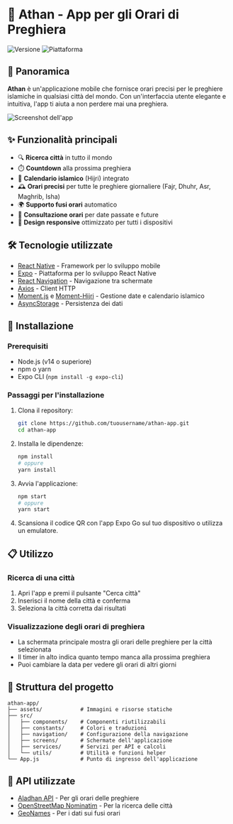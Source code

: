 # 🕌 Athan - App per gli Orari di Preghiera

![Versione](https://img.shields.io/badge/versione-1.0.1-blue.svg)
![Piattaforma](https://img.shields.io/badge/piattaforma-iOS%20%7C%20Android-lightgrey.svg)

## 📱 Panoramica

**Athan** è un'applicazione mobile che fornisce orari precisi per le preghiere islamiche in qualsiasi città del mondo. Con un'interfaccia utente elegante e intuitiva, l'app ti aiuta a non perdere mai una preghiera.

![Screenshot dell'app](https://via.placeholder.com/800x400?text=Screenshot+App+Athan)

## ✨ Funzionalità principali

- 🔍 **Ricerca città** in tutto il mondo
- ⏱️ **Countdown** alla prossima preghiera
- 📅 **Calendario islamico** (Hijri) integrato
- 🕰️ **Orari precisi** per tutte le preghiere giornaliere (Fajr, Dhuhr, Asr, Maghrib, Isha)
- 🌍 **Supporto fusi orari** automatico
- 📆 **Consultazione orari** per date passate e future
- 📱 **Design responsive** ottimizzato per tutti i dispositivi

## 🛠️ Tecnologie utilizzate

- [React Native](https://reactnative.dev/) - Framework per lo sviluppo mobile
- [Expo](https://expo.dev/) - Piattaforma per lo sviluppo React Native
- [React Navigation](https://reactnavigation.org/) - Navigazione tra schermate
- [Axios](https://axios-http.com/) - Client HTTP
- [Moment.js](https://momentjs.com/) e [Moment-Hijri](https://github.com/xsoh/moment-hijri) - Gestione date e calendario islamico
- [AsyncStorage](https://react-native-async-storage.github.io/async-storage/) - Persistenza dei dati

## 🚀 Installazione

### Prerequisiti

- Node.js (v14 o superiore)
- npm o yarn
- Expo CLI (`npm install -g expo-cli`)

### Passaggi per l'installazione

1. Clona il repository:
   ```bash
   git clone https://github.com/tuousername/athan-app.git
   cd athan-app
   ```

2. Installa le dipendenze:
   ```bash
   npm install
   # oppure
   yarn install
   ```

3. Avvia l'applicazione:
   ```bash
   npm start
   # oppure
   yarn start
   ```

4. Scansiona il codice QR con l'app Expo Go sul tuo dispositivo o utilizza un emulatore.

## 📋 Utilizzo

### Ricerca di una città

1. Apri l'app e premi il pulsante "Cerca città"
2. Inserisci il nome della città e conferma
3. Seleziona la città corretta dai risultati

### Visualizzazione degli orari di preghiera

- La schermata principale mostra gli orari delle preghiere per la città selezionata
- Il timer in alto indica quanto tempo manca alla prossima preghiera
- Puoi cambiare la data per vedere gli orari di altri giorni

## 📂 Struttura del progetto

```
athan-app/
├── assets/            # Immagini e risorse statiche
├── src/
│   ├── components/    # Componenti riutilizzabili
│   ├── constants/     # Colori e traduzioni
│   ├── navigation/    # Configurazione della navigazione
│   ├── screens/       # Schermate dell'applicazione
│   ├── services/      # Servizi per API e calcoli
│   └── utils/         # Utilità e funzioni helper
└── App.js             # Punto di ingresso dell'applicazione
```

## 🔄 API utilizzate

- [Aladhan API](https://aladhan.com/prayer-times-api) - Per gli orari delle preghiere
- [OpenStreetMap Nominatim](https://nominatim.org/) - Per la ricerca delle città
- [GeoNames](https://www.geonames.org/) - Per i dati sui fusi orari
